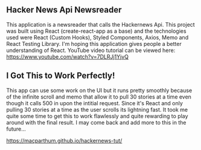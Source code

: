 ## Hacker News Api Newsreader

This application is a newsreader that calls the Hackernews Api. This project was built using React (create-react-app as a base) and the technologies used were React (Custom Hooks), Styled Components, Axios, Memo and React Testing Library. I'm hoping this application gives people
a better understanding of React. YouTube video tutorial can be viewed here: https://www.youtube.com/watch?v=7DLRJj1YjvQ

## I Got This to Work Perfectly!
This app can use some work on the UI but it runs pretty smoothly because of the infinite scroll and memo that allow it to pull 30 stories at a time even though it calls 500 in upon the intitial request.  Since it's React and only pulling 30 stories at a time as the user scrolls its lightning fast. It took me quite some time to get this to work flawlessly and quite rewarding to play around with the final result.  I may come back and add more to this in the future...

https://macparthum.github.io/hackernews-tut/
